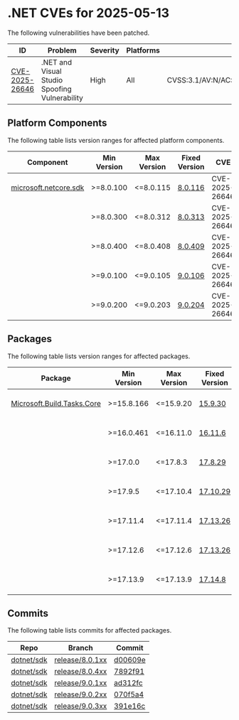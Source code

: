 # .NET CVEs for 2025-05-13

The following vulnerabilities have been patched.

| ID                               | Problem                                       | Severity | Platforms | CVSS                                                       |
| -------------------------------- | --------------------------------------------- | -------- | --------- | ---------------------------------------------------------- |
| [CVE-2025-26646][CVE-2025-26646] | .NET and Visual Studio Spoofing Vulnerability | High     | All       | CVSS:3.1/AV:N/AC:L/PR:L/UI:R/S:U/C:H/I:H/A:H/E:U/RL:O/RC:C |


## Platform Components

The following table lists version ranges for affected platform components.

| Component | Min Version | Max Version | Fixed Version                                                           | CVE            | Source fix          |
| --------- | ----------- | ----------- | ----------------------------------------------------------------------- | -------------- | ------------------- |
| [microsoft.netcore.sdk][microsoft.netcore.sdk] | >=8.0.100 | <=8.0.115 | [8.0.116](https://www.nuget.org/packages/microsoft.netcore.sdk/8.0.116) | CVE-2025-26646 | [d00609e][d00609e]  |
|           | >=8.0.300   | <=8.0.312   | [8.0.313](https://www.nuget.org/packages/microsoft.netcore.sdk/8.0.313) | CVE-2025-26646 |                     |
|           | >=8.0.400   | <=8.0.408   | [8.0.409](https://www.nuget.org/packages/microsoft.netcore.sdk/8.0.409) | CVE-2025-26646 | [7892f91][7892f91]  |
|           | >=9.0.100   | <=9.0.105   | [9.0.106](https://www.nuget.org/packages/microsoft.netcore.sdk/9.0.106) | CVE-2025-26646 | [ad312fc][ad312fc]  |
|           | >=9.0.200   | <=9.0.203   | [9.0.204](https://www.nuget.org/packages/microsoft.netcore.sdk/9.0.204) | CVE-2025-26646 | [070f5a4][070f5a4]  |


## Packages

The following table lists version ranges for affected packages.

| Package | Min Version | Max Version | Fixed Version                                                                  | CVE            | Source fix |
| ------- | ----------- | ----------- | ------------------------------------------------------------------------------ | -------------- | ---------- |
| [Microsoft.Build.Tasks.Core][Microsoft.Build.Tasks.Core] | >=15.8.166 | <=15.9.20 | [15.9.30](https://www.nuget.org/packages/Microsoft.Build.Tasks.Core/15.9.30) | CVE-2025-26646 |  |
|         | >=16.0.461  | <=16.11.0   | [16.11.6](https://www.nuget.org/packages/Microsoft.Build.Tasks.Core/16.11.6)   | CVE-2025-26646 |            |
|         | >=17.0.0    | <=17.8.3    | [17.8.29](https://www.nuget.org/packages/Microsoft.Build.Tasks.Core/17.8.29)   | CVE-2025-26646 |            |
|         | >=17.9.5    | <=17.10.4   | [17.10.29](https://www.nuget.org/packages/Microsoft.Build.Tasks.Core/17.10.29) | CVE-2025-26646 |            |
|         | >=17.11.4   | <=17.11.4   | [17.13.26](https://www.nuget.org/packages/Microsoft.Build.Tasks.Core/17.13.26) | CVE-2025-26646 |            |
|         | >=17.12.6   | <=17.12.6   | [17.13.26](https://www.nuget.org/packages/Microsoft.Build.Tasks.Core/17.13.26) | CVE-2025-26646 |            |
|         | >=17.13.9   | <=17.13.9   | [17.14.8](https://www.nuget.org/packages/Microsoft.Build.Tasks.Core/17.14.8)   | CVE-2025-26646 |            |



## Commits

The following table lists commits for affected packages.

| Repo                     | Branch                             | Commit             |
| ------------------------ | ---------------------------------- | ------------------ |
| [dotnet/sdk][dotnet/sdk] | [release/8.0.1xx][release/8.0.1xx] | [d00609e][d00609e] |
| [dotnet/sdk][dotnet/sdk] | [release/8.0.4xx][release/8.0.4xx] | [7892f91][7892f91] |
| [dotnet/sdk][dotnet/sdk] | [release/9.0.1xx][release/9.0.1xx] | [ad312fc][ad312fc] |
| [dotnet/sdk][dotnet/sdk] | [release/9.0.2xx][release/9.0.2xx] | [070f5a4][070f5a4] |
| [dotnet/sdk][dotnet/sdk] | [release/9.0.3xx][release/9.0.3xx] | [391e16c][391e16c] |



[CVE-2025-26646]: https://github.com/dotnet/announcements/issues/356
[microsoft.netcore.sdk]: https://www.nuget.org/packages/microsoft.netcore.sdk
[Microsoft.Build.Tasks.Core]: https://www.nuget.org/packages/Microsoft.Build.Tasks.Core
[dotnet/sdk]: https://github.com/dotnet/sdk
[release/8.0.1xx]: https://github.com/dotnet/sdk/tree/release/8.0.1xx
[d00609e]: https://github.com/dotnet/sdk/commit/d00609e7978ee1b0fe62b39a378611311cf85603
[release/8.0.4xx]: https://github.com/dotnet/sdk/tree/release/8.0.4xx
[7892f91]: https://github.com/dotnet/sdk/commit/7892f91f7191adb473a9e97a79e1c4ca8a2c9247
[release/9.0.1xx]: https://github.com/dotnet/sdk/tree/release/9.0.1xx
[ad312fc]: https://github.com/dotnet/sdk/commit/ad312fc3980fd8c562fac172bc17318c447eeb75
[release/9.0.2xx]: https://github.com/dotnet/sdk/tree/release/9.0.2xx
[070f5a4]: https://github.com/dotnet/sdk/commit/070f5a4d7592b7c7a7f2a65e232efdfbfaf2a753
[release/9.0.3xx]: https://github.com/dotnet/sdk/tree/release/9.0.3xx
[391e16c]: https://github.com/dotnet/sdk/commit/391e16c3b5c49938029e20d9ee69c4d5bdf51c70
